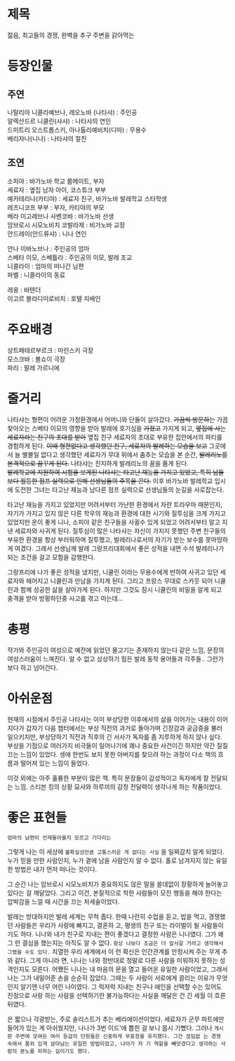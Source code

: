 # 제목
젊음, 최고들의 경쟁,  완벽을 추구 주변을 갉아먹는  

# 등장인물
## 주연
나탈리아 니콜라예브나, 레오노바 (나타샤) : 주인공  
알렉산드르 니쿨린(샤샤) : 나타샤의 연인  
드미트리 오스트롭스키, 아나톨리예비치(디마) : 무용수  
베리자나(니나) : 나타샤의 절친

## 조연

소피야 : 바가노바 학교 룸메이트, 부자  
세료자 : 옆집 남자 아이, 코스튜크 부부  
예카테리나(카티야) : 세료자 친구, 바가노바 발레학교 스타학생  
레즈니코프 부부 : 부자, 카티야의 부모  
베라 이고레브나 사벤코바 : 바가노바 선생  
암브로시 시모노비치 코발라제 : 비가노바 교장  
안드레이(안드류샤) : 니나 연인  

안나 이바노브나 : 주인공의 엄마  
스베타 이모, 스베틀라 : 주인공의 이모, 발레 조교  
니콜라이 : 엄마의 떠나간 님편  
파벨 : 니콜라이의 동료  

레옹 : 바텐더  
이고르 블라디미로비치 : 호텔 지배인  

# 주요배경

상트패테르부르크 : 마린스키 극장  
모스크바 : 볼쇼이 극장  
파리 : 팔레 가르니에  

# 줄거리

나타샤는 형편이 어려운 가정환경에서 어머니와 단둘이 살아갔다. ~~가끔씩 방문하는~~ 가끔 찾아오는 스베타 이모의 영향을 받아 발레에 호기심을 ~~가졌고~~ 가지게 되고, ~~옆집에 사는 세료자라는 친구의 초대를 받아~~ 옆집 친구 세료자의 초대로 부유한 집안에서의 파티를 경험하게 된다. ~~이때 형편없다고 생각했던 친구, 세료자의 발레하는 모습을 보고~~ 그곳에서 늘 별볼일 없다고 생각했던 세료자가 무대 위에서 춤추는 모습을 본 순간, ~~발레리노를 본격적으로 꿈꾸게 된다.~~ 나타샤는 진지하게 발레리노의 꿈을 품게 된다.  
~~발레학교에 지원하여 시험을 보게된 나타샤는 타고난 재능을 가지고 있었고, 특히 남들보다 월등한 점프 실력으로 인해 선생님들의 주목을 끈다.~~ 이후 바가노바 발레학교 입시에 도전한 그녀는 타고난 재능과 남다른 점프 실력으로 선생님들의 눈길을 사로잡는다.

타고난 재능을 가지고 있었지만 어려서부터 가난한 환경에서 자란 트라우마 때문인지, 자기가 가지고 있지 않은 다른 학우의 재능과 환경에 대한 시기와 질투심을 크게 가지고 있었지만 운이 좋게 니나, 소피야 같은 친구들을 사귈수 있게 되었고 어려서부터 알고 지낸 세료자와 사귀게 된다. 질투심이 많은 나타샤는 자신이 가지지 못했던 주변 친구들의 부유한 환경을 항상 부러워하며 질투했고, 발레리나로서의 자기가 받는 보수를 못마땅하게 여겼다. 그래서 선생님께 발레 그랑프리대회에서 좋은 성적을 내면 수석 발레리나가 되는 조건을 걸고 모험을 감행한다.

그랑프리에 나가 좋은 성적을 냈지만, 니쿨린 이라는 무용수에게 반하여 사귀고 있던 세료자와 헤어지고 니쿨린과 만남을 가지게 된다. 그리고 프랑스 무대로 스카웃 되어 니쿨린과 함께 성공한 삶을 살아가게 된다. 하지만 그것도 잠시 니쿨린의 비밀을 알게 되고 충격을 받아 방황하던중 사고를 겪고 마는데...

# 총평

작가와 주인공이 여성으로 예전에 읽었던 물고기는 존재하지 않는다 같은 느낌, 문장의 여성스러움이 느껴진다.
알 수 없고 상상하기 힘든 발레 동작 용어들과 각주들.. 그런가보다 하고 넘어간다.

# 아쉬운점

현재의 시점에서 주인공 나타샤는 이미 부상당한 이후에서의 삶을 이어가는 내용이 이어지다가 갑자기 다음 챕터에서는 부상 직전의 과거로 돌아가며 긴장감과 궁금증을 불러 일으키지만, 부상당하기 직전과 직후의 긴 서사가 독자를 좀 지루하게 하지 않나 싶다. 부상을 기점으로 여러가지 비극들이 일어나기에 꽤나 중요한 사건이긴 하지만 약간 질질 끄는 느낌이 있었다. 
생애 한번도 보지 못한 아버지를 찾으려 하는 과정이 다소 책의 흐름과 떨어져 있는 느낌이 들었다.

이것 외에는 아주 훌륭한 부분이 많은 책. 특히 문장들이 감성적이고 독자에게 잘 전달되는 느낌. 스티븐 킹의 상황 묘사와 하루끼의 감정 전달력이 생각나게 하는 작품이었다.

# 좋은 표현들

```엄마의 남편이 언제돌아올지 모르고 기다리는```


그렇게 나는 이 세상에 ```불확실성만큼 고통스러운 게 없다는 사실``` 을 일찌감치 알게 되었다. 누가 믿을 만한 사람인지, 누가 곁에 남을 사람인지 알 수 없다. 홀로 남겨지지 않는 유일한 방법은 내가 먼저 떠나는 것이다. 

그 순간 나는 암브로시 시모노비치가 중요하지도 않은 말을 쓸데없이 장황하게 늘어놓고 있다는 걸 깨달았다. 그리고 이건, 본질적으로 착한 사람들이 모진 행동을 해야 한다는 압박감을 느낄 때 시간을 끄는 처세술이었다.  

발레는 방대하지만 발레 세계는 무척 좁다. 한때 나란히 수업을 듣고, 밥을 먹고, 경쟁했던 사람들은 우리가 사랑에 빠지고, 결혼하 고, 평생의 친구 또는 라이벌이 될 사람들이기도 하다. 니나와 내가 친구로 지내는 편이 좋겠다고 결정한 사람은 니나였다. 그가 왜 그 런 결심을 했는지는 아직도 알 수 없다. ```항상 나보다 조금은 더 앞서갈 거라고 생각해서 그랬을 수도 있다.``` 치열한 우리 세계에서 이 런 확신은 인간관계를 안정시켜 주는 무게 추와 같다. 그게 아니라 면, 니나는 나와 정반대로 정말로 다른 사람을 미워하지 못하는 성 격인지도 모른다.
어쨌든 니나는 내 마음의 문을 열고 들어온 유일한 사람이었고, 그래서 나는 그가 내밀어준 손을 순순히 잡았다. 그때는 두 사람이 서로에게 끌리는 이유가 무엇인지 알기엔 너무 어린 나이였다. 그 럭저럭 지내는 친구나 애인을 선택할 수는 있어도 진정으로 사랑 하는 사람을 선택하기란 불가능하다는 사실을 깨달은 건 긴 세월 이 흐른 뒤였다.  
  

은 짧으나 각광받는, 주로 솔리스트가 추는 베리에이션이었다. 세료자가 군무 파트에만 들어가 있는 게 아쉬웠지만, 나나가 3번 이드'에 뽑힌 걸 보니 몹시 기뻤다. 그러나 ```게시판 주변에 모여든 여러 등급의 단원들은 신중하게 무표정을 유지했다. 그건 끊임없 는 경쟁 속에서 품위 있게 살아남는 유일한 방법이었고, 나아가 자 기 역할을 빼앗겼다고 생각하는 사람의 분노를 피하는 길이기도 했다.``` 